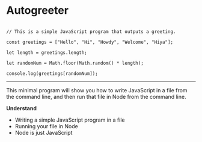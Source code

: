 # Autogreeter

````

// This is a simple JavaScript program that outputs a greeting. 

const greetings = ["Hello", "Hi", "Howdy", "Welcome", "Hiya"]; 

let length = greetings.length;

let randomNum = Math.floor(Math.random() * length);

console.log(greetings[randomNum]);

````

___

This minimal program will show you how to write JavaScript in a file from the command line, and then run that file in Node from the command line. 

**Understand**
* Writing a simple JavaScript program in a file
* Running your file in Node
* Node is just JavaScript
  


